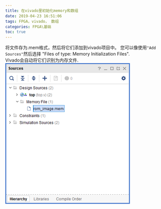```yaml
---
title: 在vivado里初始化memory和数组
date: 2019-04-23 16:51:06
tags: FPGA，vivado， 数组
categories: FPGA\基础  
toc: true
---
```



将文件存为.mem格式，然后将它们添加到vivado项目中。 
您可以像使用`"Add Sources"`然后选择 "Files of type: Memory Initialization Files".  
Vivado会自动将它们识别为内存文件.  
![vivado工程mem文件](image/screenshot/2019-04-23-21-08-25.png)  